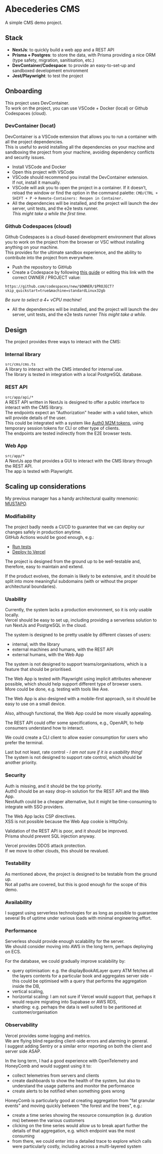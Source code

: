 # Abecederies CMS

A simple CMS demo project.  

## Stack

-   **NextJs**: to quickly build a web app and a REST API
-   **Prisma + Postgres**: to store the data, with Prisma providing a nice ORM (type safety, migration, sanitisation, etc.)
-   **DevContainer/Codespace**: to provide an easy-to-set-up and sandboxed development environment
-   **Jest/Playwright**: to test the project

## Onboarding

This project uses DevContainer.  
To work on the project, you can use VSCode + Docker (local) or Github Codespaces (cloud).  

### DevContainer (locat)

DevContainer is a VSCode extension that allows you to run a container with all the project dependencies.  
This is useful to avoid installing all the dependencies on your machine and sandboxing the project from your machine, avoiding dependency conflicts and security issues.  

-   Install VSCode and Docker
-   Open this project with VSCode
-   VSCode should recommend you install the DevContainer extension.  
     If not, install it manually.  
-   VSCode will ask you to open the project in a container. If it doesn’t, reload the window or find the option in the command palette: `CMD/CTRL + SHIFT + P` -> `Remote-Containers: Reopen in Container.`
-   All the dependencies will be installed, and the project will launch the dev server, unit tests, and the e2e tests runner.  
     _This might take a while the first time._

### Github Codespaces (cloud)

Github Codespaces is a cloud-based development environment that allows you to work on the project from the browser or VSC without installing anything on your machine.  
This provides for the ultimate sandbox experience, and the ability to contribute into the project from everywhere.  

-   Push the repository to GitHub
-   Create a Codespace by following [this guide](https://docs.github.com/en/codespaces/developing-in-a-codespace/creating-a-codespace-for-a-repository) or editing this link with the correct OWNER / PROJECT value:

```
https://github.com/codespaces/new/$OWNER/$PROJECT?skip_quickstart=true&machine=standardLinux32gb
```

_Be sure to select a 4+ vCPU machine!_

-   All the dependencies will be installed, and the project will launch the dev server, unit tests, and the e2e tests runner
    _This might take a while._

## Design

The project provides three ways to interact with the CMS:

### Internal library

`src/cms/cms.ts`  
A library to interact with the CMS intended for internal use.  
The library is tested in integration with a local PostgreSQL database.  

### REST API

`src/app/api/*`  
A REST API written in NextJs is designed to offer a public interface to interact with the CMS library.  
The endpoints expect an "Authorization" header with a valid token, which will provide details of the user.  
This could be integrated with a system like [Auth0 M2M tokens](https://auth0.com/blog/using-m2m-authorization/), using temporary session tokens for CLI or other type of clients.  
The endpoints are tested indirectly from the E2E browser tests.  

### Web App

`src/app/*`  
A NextJs app that provides a GUI to interact with the CMS library through the REST API.  
The app is tested with Playwright.  

## Scaling up considerations

My previous manager has a handy architectural quality mnemonic: [MUSTAPO](https://www.codefiend.co.uk/mustapo-architecture-qualities-list/).  

### Modifiability

The project badly needs a CI/CD to guarantee that we can deploy our changes safely in production anytime.  
GitHub Actions would be good enough, e.g.:

-   [Run tests](https://github.com/erikologic/nextjs13-template-vercel/blob/main/.github/workflows/playwright.yml)
-   [Deploy to Vercel](https://github.com/erikologic/nextjs13-template-vercel/blob/main/.github/workflows/deploy_vercel.yml)

The project is designed from the ground up to be well-testable and, therefore, easy to maintain and extend.  

If the product evolves, the domain is likely to be extensive, and it should be split into more meaningful subdomains (with or without the proper architectural boundaries).  

### Usability

Currently, the system lacks a production environment, so it is only usable locally.  
Vercel should be easy to set up, including providing a serverless solution to run NextJs and PostgreSQL in the cloud.  

The system is designed to be pretty usable by different classes of users:

-   internal, with the library
-   external machines and humans, with the REST API
-   external humans, with the Web App

The system is not designed to support teams/organisations, which is a feature that should be prioritised.  

The Web App is tested with Playwright using implicit attributes whenever possible, which should help support different type of browser users.  
More could be done, e.g. testing with tools like Axe.  

The Web App is also designed with a mobile-first approach, so it should be easy to use on a small device.  

Also, although functional, the Web App could be more visually appealing.  

The REST API could offer some specifications, e.g., OpenAPI, to help consumers understand how to interact.  

We could create a CLI client to allow easier consumption for users who prefer the terminal.  

Last but not least, rate control - _I am not sure if it is a usability thing!_  
The system is not designed to support rate control, which should be another priority.  

### Security

Auth is missing, and it should be the top priority.  
Auth0 should be an easy drop-in solution for the REST API and the Web App.  
NextAuth could be a cheaper alternative, but it might be time-consuming to integrate with SSO providers.  

The Web App lacks CSP directives.  
XSS is not possible because the Web App cookie is HttpOnly.  

Validation of the REST API is poor, and it should be improved.  
Prisma should prevent SQL injection anyway.  

Vercel provides DDOS attack protection.  
If we move to other clouds, this should be revalued.  

### Testability

As mentioned above, the project is designed to be testable from the ground up.  
Not all paths are covered, but this is good enough for the scope of this demo.  

### Availability

I suggest using serverless technologies for as long as possible to guarantee several 9s of uptime under various loads with minimal engineering effort.  

### Performance

Serverless should provide enough scalability for the server.  
We should consider moving into AWS in the long term, perhaps deploying on ECS.  

For the database, we could gradually improve scalability by:

-   query optimisation: e.g. the displayBookAtLayer query ATM fetches all the layers contents for a particular book and aggregates server side - this could be optimised with a query that performs the aggregation inside the DB,
-   vertical scaling,
-   horizontal scaling: I am not sure if Vercel would support that, perhaps it would require migrating into Supabase or AWS RDS,
-   sharding: e.g. perhaps the data is well suited to be partitioned at customer/organisation

### Observability

Vercel provides some logging and metrics.  
We are flying blind regarding client-side errors and alarming in general.  
I suggest adding Sentry or a similar error reporting on both the client and server side ASAP.  

In the long term, I had a good experience with OpenTelemetry and HoneyComb and would suggest using it to:

-   collect telemetries from servers and clients
-   create dashboards to show the health of the system, but also to understand the usage patterns and monitor the performance
-   create alerts to be notified when something goes wrong

HoneyComb is particularly good at creating aggregation from "fat granular events" and moving quickly between "the forest and the trees", e.g.:

-   create a time series showing the resource consumption (e.g. duration ms) between the various customers
-   clicking on the time series would allow us to break apart further the details of that aggregation, e.g. which endpoint was the most consuming
-   from there, we could enter into a detailed trace to explore which calls were particularly costly, including across a multi-layered system

